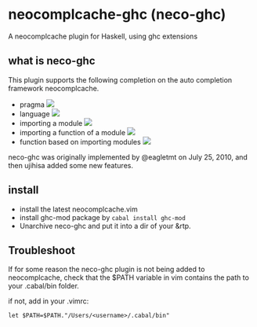 # neocomplcache-ghc (neco-ghc)

A neocomplcache plugin for Haskell, using ghc extensions

## what is neco-ghc

This plugin supports the following completion on the auto completion framework neocomplcache.

* pragma
    ![](http://cache.gyazo.com/c922e323be7dbed9aa70b2bac62be45e.png)
* language
    ![](http://cache.gyazo.com/9df4aa3cf06fc07495d6dd67a4d07cc4.png)
* importing a module
    ![](http://cache.gyazo.com/17a8bf08f3a6d5e123346f5f1c74c5f9.png)
* importing a function of a module
    ![](http://cache.gyazo.com/d3698892a40ffb8e4bef970a02198715.png)
* function based on importing modules
    ![](http://cache.gyazo.com/bc168a8aad5f38c6a83b8aa1b0fb14f6.png)

neco-ghc was originally implemented by @eagletmt on July 25, 2010, and then ujihisa added some new features.

## install

* install the latest neocomplcache.vim
* install ghc-mod package by `cabal install ghc-mod`
* Unarchive neco-ghc and put it into a dir of your &rtp.

## Troubleshoot

If for some reason the neco-ghc plugin is not being added to neocomplcache, check that the 
$PATH variable in vim contains the path to your .cabal/bin folder. 

if not, add in your .vimrc:

`let $PATH=$PATH."/Users/<username>/.cabal/bin"`




